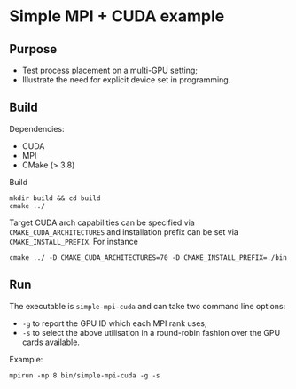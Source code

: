 # Simple MPI + CUDA example

## Purpose
  * Test process placement on a multi-GPU setting;
  * Illustrate the need for explicit device set in programming.

## Build
Dependencies:
  * CUDA
  * MPI
  * CMake (> 3.8)

Build
```
mkdir build && cd build
cmake ../
```

Target CUDA arch capabilities can be specified via ``CMAKE_CUDA_ARCHITECTURES`` and installation prefix can be set via ``CMAKE_INSTALL_PREFIX``. For instance
```
cmake ../ -D CMAKE_CUDA_ARCHITECTURES=70 -D CMAKE_INSTALL_PREFIX=./bin
```

## Run
The executable is ``simple-mpi-cuda`` and can take two command line options:
  * ``-g`` to report the GPU ID which each MPI rank uses;
  * ``-s`` to select the above utilisation in a round-robin fashion over the GPU cards available.

Example:
```
mpirun -np 8 bin/simple-mpi-cuda -g -s
```